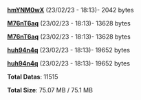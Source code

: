 [**hmYNM0wX**](/data/hmYNM0wX.txt) (23/02/23 - 18:13)- 2042 bytes

[**M76nT6aq**](/data/M76nT6aq.txt) (23/02/23 - 18:13)- 13628 bytes

[**M76nT6aq**](/data/M76nT6aq.txt) (23/02/23 - 18:13)- 13628 bytes

[**huh94n4q**](/data/huh94n4q.txt) (23/02/23 - 18:13)- 19652 bytes

[**huh94n4q**](/data/huh94n4q.txt) (23/02/23 - 18:13)- 19652 bytes

**Total Datas**: 11515

**Total Size**: 75.07 MB / 75.1 MB